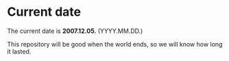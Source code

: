 # Current date

The current date is **2007.12.05.** (YYYY.MM.DD.)

This repository will be good when the world ends, so we will know how long it lasted.
